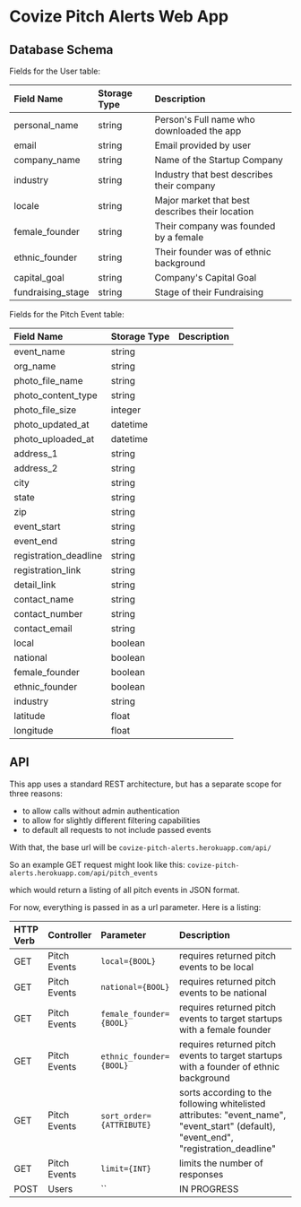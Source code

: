 # Covize Pitch Alerts Web App

## Database Schema

Fields for the User table:

| Field Name            | Storage Type | Description                                     |
| :-------------------- | :----------- | :---------------------------------------------- |
| personal_name         | string       | Person's Full name who downloaded the app       |
| email                 | string       | Email provided by user                          |
| company_name          | string       | Name of the Startup Company                     |
| industry              | string       | Industry that best describes their company      |
| locale                | string       | Major market that best describes their location |
| female_founder        | string       | Their company was founded by a female           |
| ethnic_founder        | string       | Their founder was of ethnic background          |
| capital_goal          | string       | Company's Capital Goal                          |
| fundraising_stage     | string       | Stage of their Fundraising                      |


Fields for the Pitch Event table:

| Field Name            | Storage Type | Description                                     |
| :-------------------- | :----------- | :---------------------------------------------- |
| event_name            | string       |                                                 |
| org_name              | string       |                                                 |
| photo_file_name       | string       |                                                 |
| photo_content_type    | string       |                                                 |
| photo_file_size       | integer      |                                                 |
| photo_updated_at      | datetime     |                                                 |
| photo_uploaded_at     | datetime     |                                                 |
| address_1             | string       |                                                 |
| address_2             | string       |                                                 |
| city                  | string       |                                                 |
| state                 | string       |                                                 |
| zip                   | string       |                                                 |
| event_start           | string       |                                                 |
| event_end             | string       |                                                 |
| registration_deadline | string       |                                                 |
| registration_link     | string       |                                                 |
| detail_link           | string       |                                                 |
| contact_name          | string       |                                                 |
| contact_number        | string       |                                                 |
| contact_email         | string       |                                                 |
| local                 | boolean      |                                                 |
| national              | boolean      |                                                 |
| female_founder        | boolean      |                                                 |
| ethnic_founder        | boolean      |                                                 |
| industry              | string       |                                                 |
| latitude              | float        |                                                 |
| longitude             | float        |                                                 |


## API

This app uses a standard REST architecture, but has a separate scope for three reasons:

* to allow calls without admin authentication
* to allow for slightly different filtering capabilities
* to default all requests to not include passed events

With that, the base url will be `covize-pitch-alerts.herokuapp.com/api/`

So an example GET request might look like this: `covize-pitch-alerts.herokuapp.com/api/pitch_events`

which would return a listing of all pitch events in JSON format.

For now, everything is passed in as a url parameter.  Here is a listing:

| HTTP Verb | Controller   | Parameter                  | Description                                                                                                                          |
| :-------- | :----------- | :------------------------- | :----------------------------------------------------------------------------------------------------------------------------------- |
| GET       | Pitch Events | `local={BOOL}`             | requires returned pitch events to be local                                                                                           |
| GET       | Pitch Events | `national={BOOL}`          | requires returned pitch events to be national                                                                                        |
| GET       | Pitch Events | `female_founder={BOOL}`    | requires returned pitch events to target startups with a female founder                                                              |
| GET       | Pitch Events | `ethnic_founder={BOOL}`    | requires returned pitch events to target startups with a founder of ethnic background                                                |
| GET       | Pitch Events | `sort_order={ATTRIBUTE}`   | sorts according to the following whitelisted attributes: "event_name", "event_start" (default), "event_end", "registration_deadline" |
| GET       | Pitch Events | `limit={INT}`              | limits the number of responses                                                                                                       |
| POST      | Users        | ``                         | IN PROGRESS                                                                                                                          |